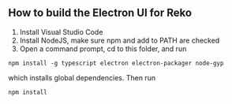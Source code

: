 ## How to build the Electron UI for Reko

1. Install Visual Studio Code
2. Install NodeJS, make sure npm and add to PATH are checked
3. Open a command prompt, cd to this folder, and run 
```
npm install -g typescript electron electron-packager node-gyp
``` 
which installs global dependencies. Then run
```
npm install
```

